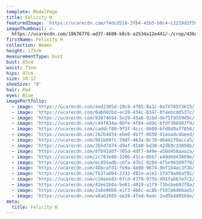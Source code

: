 ```yaml
---
template: ModelPage
title: Felicity H
featuredImage: 'https://ucarecdn.com/f4dcd518-3fb4-43b3-b0c4-c2219d2f59d2/'
imageThumbnail: >-
  https://ucarecdn.com/19676776-ad37-4609-b8cb-a2534a12e441/-/crop/436x544/357,0/-/preview/
firstName: Felicity H
collection: Women
height: 173cm
measurementType: bust
bust: 85cm
waist: 73cm
hips: 97cm
size: 10-12
shoeSize: '9'
hair: Red
eyes: Blue
imagePortfolio:
  - image: 'https://ucarecdn.com/aed2305d-20c8-4785-8a1c-0a78785f3615/'
  - image: 'https://ucarecdn.com/0ab602bd-ec20-434c-8347-0f4ebcdd537c/'
  - image: 'https://ucarecdn.com/93974694-5e29-45a6-91bd-de75f9559d9c/'
  - image: 'https://ucarecdn.com/c44f834a-8bfe-4f84-a99c-bfdf3b8907f9/'
  - image: 'https://ucarecdn.com/caddcf80-9f3f-4ccc-8609-6fd8d9af7056/'
  - image: 'https://ucarecdn.com/262b4d34-ebe0-4b7f-8650-41eaadc4beed/'
  - image: 'https://ucarecdn.com/981b09fc-59df-463a-8c70-d6441f9acca5/'
  - image: 'https://ucarecdn.com/2b5d7d74-d9af-4540-bd30-42d69c33898b/'
  - image: 'https://ucarecdn.com/8fb91ddf-705d-4df7-949e-a50d458aaa2a/'
  - image: 'https://ucarecdn.com/2c783e80-320b-41ca-8bb7-e49d6843809e/'
  - image: 'https://ucarecdn.com/ec455adb-c6fa-47b1-9284-4f5e98109778/'
  - image: 'https://ucarecdn.com/48bcafd1-fe9a-4e80-9674-9bf1b4ac3f3b/'
  - image: 'https://ucarecdn.com/7637a004-2332-482e-a1e1-1f479a99af91/'
  - image: 'https://ucarecdn.com/c24eee83-6fcd-4779-975b-d91fab67e7c2/'
  - image: 'https://ucarecdn.com/42ee2b0a-be81-4019-a1f9-73bcbe602f8a/'
  - image: 'https://ucarecdn.com/2a6e06b6-e1f3-4b6c-ac8b-f587abd6bae5/'
  - image: 'https://ucarecdn.com/a8a62605-ae29-4fad-9adc-2ed5b4d0566e/'
meta:
  title: Felicity H
---
```


